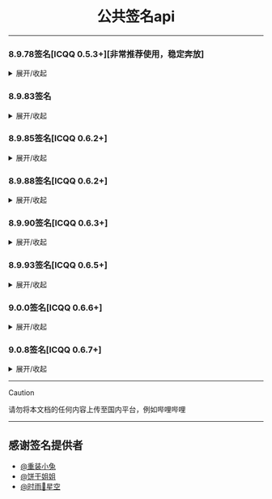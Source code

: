 <h1 align="center">公共签名api</h1>
<hr/>

### 8.9.78签名[ICQQ 0.5.3+][非常推荐使用，稳定奔放]
<details markdown='1'><summary>展开/收起</summary>

```sh
http://8.9.78.biscuilt.top/sign?key=biscuit
```

```sh
http://api.dengfenglai.cloud:8978/sign?key=DF
```

```sh
http://8.140.254.159:10001/sign?key=114514
```

```sh
https://1.QSign.icu?key=XxxX
```

```sh
https://2.QSign.icu?key=XxxX
```

```sh
https://3.QSign.icu?key=XxxX
```

```sh
https://4.QSign.icu?key=XxxX
```

```sh
https://5.QSign.icu?key=XxxX
```

```sh
http://qsign.angryrabbit.cn/8978?key=114514
```
</details>

### 8.9.83签名
<details markdown='1'><summary>展开/收起</summary>

```sh
http://qsign.angryrabbit.cn/8983?key=114514
```
</details>

### 8.9.85签名[ICQQ 0.6.2+]
<details markdown='1'><summary>展开/收起</summary>

```sh
http://8.9.85.biscuilt.top?key=biscuit
```

```sh
http://8.140.254.159:10045?key=114514
```
</details>

### 8.9.88签名[ICQQ 0.6.2+]
<details markdown='1'><summary>展开/收起</summary>

```sh
http://8.9.88.biscuilt.top/sign?key=biscuit
```

```sh
http://cn-hk-bgp-4.openfrp.top:33486?key=114514
```

```sh
http://8.140.254.159:10049/sign?key=114514
```
</details>

### 8.9.90签名[ICQQ 0.6.3+]
<details markdown='1'><summary>展开/收起</summary>

```sh
http://8.9.90.biscuilt.top/sign?key=biscuit
```
</details>

### 8.9.93签名[ICQQ 0.6.5+]
<details markdown='1'><summary>展开/收起</summary>

```sh
http://8.9.93.biscuilt.top/sign?key=biscuit
```

```sh
https://sign.sjtpab.tk/8993?key=1
```
</details>

### 9.0.0签名[ICQQ 0.6.6+]
<details markdown='1'><summary>展开/收起</summary>

```sh
https://sign.sjtpab.tk/900?key=1
```
</details>

### 9.0.8签名[ICQQ 0.6.7+]
<details markdown='1'><summary>展开/收起</summary>

```sh
https://sign.sjtpab.tk/908?key=1
```
</details>

<hr/>

 > [!caution]
 > 请勿将本文档的任何内容上传至国内平台，例如哔哩哔哩
 
<hr/>


## 感谢签名提供者
- [@重装小兔](https://gitee.com/OvertimeBunny)
- [@饼干姐姐](https://gitee.com/Yummy-cookie)
- [@时雨🌌星空](https://gitee.com/TimeRainStarSky)
